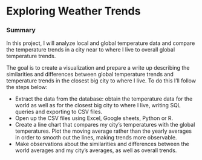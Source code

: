 # Exploring Weather Trends 

### Summary
In this project, I will analyze local and global temperature data and compare the temperature trends in a city near to where I live to overall global temperature trends.

The goal is to create a visualization and prepare a write up describing the similarities and differences between global temperature trends and temperature trends in the closest big city to where I live. To do this I’ll follow the steps below:

- Extract the data from the database: obtain the temperature data for the world as well as for the closest big city to where I live, writing SQL queries and exporting to CSV files.
- Open up the CSV files using Excel, Google sheets, Python or R.
- Create a line chart that compares my city’s temperatures with the global temperatures. Plot the moving average rather than the yearly averages in order to smooth out the lines, making trends more observable.
- Make observations about the similarities and differences between the world averages and my city’s averages, as well as overall trends.